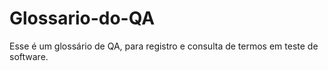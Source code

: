 # Glossario-do-QA
Esse é um glossário de QA, para registro e consulta de termos em teste de software.
